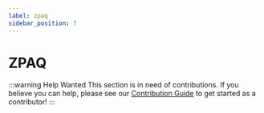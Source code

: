 ```yaml
---
label: zpaq
sidebar_position: 7
---
```


# ZPAQ

:::warning Help Wanted
This section is in need of contributions. If you believe you can help, please see our [Contribution Guide](../contribution-guide.md) to get started as a contributor!
:::